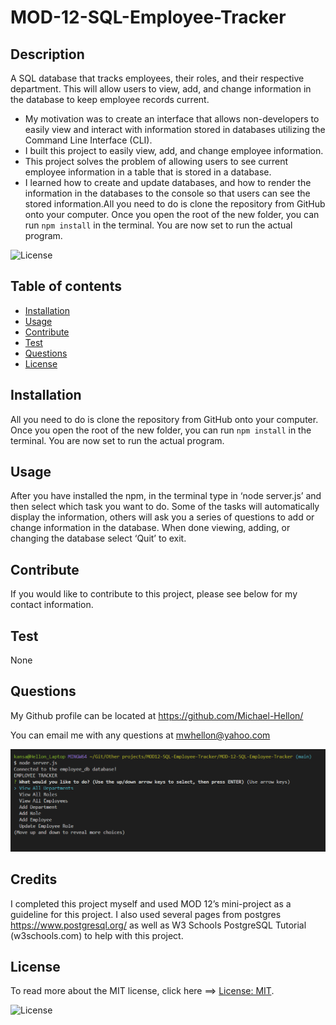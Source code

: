 # MOD-12-SQL-Employee-Tracker

## Description

A SQL database that tracks employees, their roles, and their respective department. This will allow users to view, add, and change information in the database to keep employee records current.

- My motivation was to create an interface that allows non-developers to easily view and interact with information stored in databases utilizing the Command Line Interface (CLI).
- I built this project to easily view, add, and change employee information.
- This project solves the problem of allowing users to see current employee information in a table that is stored in a database.
- I learned how to create and update databases, and how to render the information in the databases to the console so that users can see the stored information.All you need to do is clone the repository from GitHub onto your computer. Once you open the root of the new folder, you can run `npm install` in the terminal. You are now set to run the actual program.

![License](https://img.shields.io/badge/License-MIT-green.svg)

## Table of contents

* [Installation](#installation)
* [Usage](#usage)
* [Contribute](#contribute)
*  [Test](#test)
* [Questions](#questions)
* [License](#license)

## Installation

All you need to do is clone the repository from GitHub onto your computer. Once you open the root of the new folder, you can run `npm install` in the terminal. You are now set to run the actual program.

## Usage

After you have installed the npm, in the terminal type in ‘node server.js’ and then select which task you want to do. Some of the tasks will automatically display the information, others will ask you a series of questions to add or change information in the database. When done viewing, adding, or changing the database select ‘Quit’ to exit.

## Contribute

If you would like to contribute to this project, please see below for my contact information.

## Test

None

## Questions

My Github profile can be located at <https://github.com/Michael-Hellon/>

You can email me with any questions at <mwhellon@yahoo.com>

![screenshot](/assets/images/menuPrompt_Screenshot.png)


## Credits

I completed this project myself and used MOD 12’s mini-project as a guideline for this project. I also used several pages from postgres https://www.postgresql.org/ as well as W3 Schools PostgreSQL Tutorial (w3schools.com) to help with this project.

## License

To read more about the MIT license, click here ==> [License: MIT](https://opensource.org/licenses/MIT).

![License](https://img.shields.io/badge/License-MIT-green.svg)
